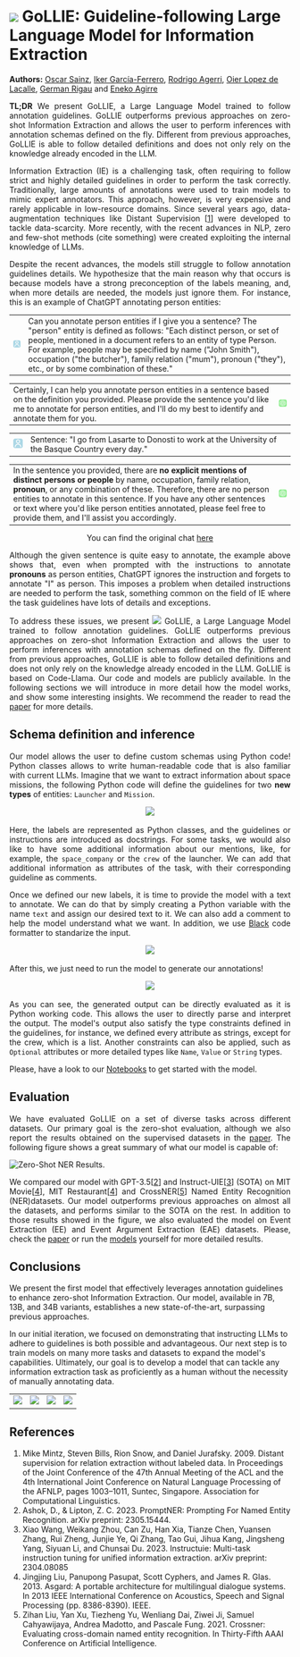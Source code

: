 <h1><img src="https://github.com/hitz-zentroa/GoLLIE/blob/main/assets/GoLLIE.png?raw=true" width="25"> GoLLIE: Guideline-following Large Language Model for Information Extraction</h1>

**Authors:** [Oscar Sainz](https://osainz59.github.io/), [Iker García-Ferrero](https://ikergarcia1996.github.io/Iker-Garcia-Ferrero/), [Rodrigo Agerri](https://ragerri.github.io/), [Oier Lopez de Lacalle](https://oierldl.github.io/), [German Rigau](https://adimen.si.ehu.es/~rigau/) and [Eneko Agirre](https://eagirre.github.io/)

<p align="justify">
<b>TL;DR</b> We present GoLLIE, a Large Language Model trained to follow annotation guidelines. GoLLIE outperforms previous approaches on zero-shot Information Extraction and allows the user to perform inferences with annotation schemas defined on the fly. Different from previous approaches, GoLLIE is able to follow detailed definitions and does not only rely on the knowledge already encoded in the LLM. 
</p>

<p align="justify">
Information Extraction (IE) is a challenging task, often requiring to follow strict and highly detailed guidelines in order to perform the task correctly. Traditionally, large amounts of annotations were used to train models to mimic expert annotators. This approach, however, is very expensive and rarely applicable in low-resource domains. Since several years ago, data-augmentation techniques like Distant Supervision [<a href="#references">1</a>] were developed to tackle data-scarcity. More recently, with the recent advances in NLP, zero and few-shot methods (cite something) were created exploiting the internal knowledge of LLMs.
</p>

<p align="justify">
Despite the recent advances, the models still struggle to follow annotation guidelines details. We hypothesize that the main reason why that occurs is because models have a strong preconception of the labels meaning, and, when more details are needed, the models just ignore them. For instance, this is an example of ChatGPT annotating person entities:
</p>

<table border="0">
 <tr>
   <td><img src="assets/user.svg" width="80em"></td>
   <td>Can you annotate person entities if I give you a sentence? The "person" entity is defined as follows: "Each distinct person, or set of people, mentioned in a document refers to an entity of type Person. For example, people may be specified by name ("John Smith"), occupation ("the butcher"), family relation ("mum"), pronoun ("they"), etc., or by some combination of these."</td>
 </tr>
</table>

<table border="0">
 <tr>
   <td>Certainly, I can help you annotate person entities in a sentence based on the definition you provided. Please provide the sentence you'd like me to annotate for person entities, and I'll do my best to identify and annotate them for you.</td>
   <td><img src="assets/openai.svg" width="50px"></td>
 </tr>
</table>

<table border="0">
 <tr>
   <td><img src="assets/user.svg" width="25em"></td>
   <td>Sentence: "I go from Lasarte to Donosti to work at the University of the Basque Country every day."</td>
 </tr>
</table>

<table border="0">
 <tr>
   <td>In the sentence you provided, there are <b>no explicit mentions of distinct persons or people</b> by name, occupation, family relation, <b>pronoun</b>, or any combination of these. Therefore, there are no person entities to annotate in this sentence. If you have any other sentences or text where you'd like person entities annotated, please feel free to provide them, and I'll assist you accordingly.</td>
   <td><img src="assets/openai.svg" width="90px"></td>
 </tr>
</table>
<p align="center">You can find the original chat <a href="https://chat.openai.com/share/e44e9b0e-3f6b-49a0-b84d-48386e0b5118">here</a></p>

<p align="justify">Although the given sentence is quite easy to annotate, the example above shows that, even when prompted with the instructions to annotate <b>pronouns</b> as person entities, ChatGPT ignores the instruction and forgets to annotate "I" as person. This imposes a problem when detailed instructions are needed to perform the task, something common on the field of IE where the task guidelines have lots of details and exceptions.</p>

<p align="justify">To address these issues, we present <img src="https://github.com/hitz-zentroa/GoLLIE/blob/main/assets/GoLLIE.png?raw=true" width="20"> GoLLIE, a Large Language Model trained to follow annotation guidelines. GoLLIE outperforms previous approaches on zero-shot Information Extraction and allows the user to perform inferences with annotation schemas defined on the fly. Different from previous approaches, GoLLIE is able to follow detailed definitions and does not only rely on the knowledge already encoded in the LLM. GoLLIE is based on Code-Llama. Our code and models are publicly available. In the following sections we will introduce in more detail how the model works, and show some interesting insights. We recommend the reader to read the <a href="">paper</a> for more details.</p>


## Schema definition and inference

<p align="justify">Our model allows the user to define custom schemas using Python code! Python classes allows to write human-readable code that is also familiar with current LLMs. Imagine that we want to extract information about space missions, the following Python code will define the guidelines for two <b>new types</b> of entities: <code>Launcher</code> and <code>Mission</code>.</p>

<!---

```python
@dataclass
class Launcher(Template):
    """Refers to a vehicle designed primarily to transport payloads from the Earth's 
    surface to space. Launchers can carry various payloads, including satellites, 
    crewed spacecraft, and cargo, into various orbits or even beyond Earth's orbit. 
    They are usually multi-stage vehicles that use rocket engines for propulsion."""

    mention: str  
    """
    The name of the launcher vehicle. 
    Such as: "Sturn V", "Atlas V", "Soyuz", "Ariane 5"
    """
    space_company: str # The company that operates the launcher. Such as: "Blue origin", "ESA", "Boeing", "ISRO", "Northrop Grumman", "Arianespace"
    crew: List[str] # Names of the crew members boarding the Launcher. Such as: "Neil Armstrong", "Michael Collins", "Buzz Aldrin"
    

@dataclass
class Mission(Template):
    """Any planned or accomplished journey beyond Earth's atmosphere with specific objectives, 
    either crewed or uncrewed. It includes missions to satellites, the International 
    Space Station (ISS), other celestial bodies, and deep space."""
    
    mention: str
    """
    The name of the mission. 
    Such as: "Apollo 11", "Artemis", "Mercury"
    """
    date: str # The start date of the mission
    departure: str # The place from which the vehicle will be launched. Such as: "Florida", "Houston", "French Guiana"
    destination: str # The place or planet to which the launcher will be sent. Such as "Moon", "low-orbit", "Saturn"

```
-->

<p align="center">
<img src="https://github.com/hitz-zentroa/GoLLIE/blob/main/assets/snippets/space_guidelines.png?raw=true">
</p>

<p align="justify">Here, the labels are represented as Python classes, and the guidelines or instructions are introduced as docstrings. For some tasks, we would also like to have some additional information about our mentions, like, for example, the <code>space_company</code> or the <code>crew</code> of the launcher. We can add that additional information as attributes of the task, with their corresponding guideline as comments.</p>

<p align="justify">Once we defined our new labels, it is time to provide the model with a text to annotate. We can do that by simply creating a Python variable with the name <code>text</code> and assign our desired text to it. We can also add a comment to help the model understand what we want. In addition, we use  <a href="https://black.readthedocs.io/en/stable/">Black</a> code formatter to standarize the input.</p>

<!---
```python
# This is the text to analyze
text = (
    "The Ares 3 mission to Mars is scheduled for 2032. The Starship rocket build by SpaceX will take off from Boca Chica,"
    "carrying the astronauts Max Rutherford, Elena Soto, and Jake Martinez."
)
```
-->

<p align="center">
<img src="https://github.com/hitz-zentroa/GoLLIE/blob/main/assets/snippets/space_text.png?raw=true">
</p>
After this, we just need to run the model to generate our annotations!

<!---
```python
result = [
    Mission(mention='Ares 3', date='2032', departure='Boca Chica', destination='Mars'),
    Launcher(mention='Starship', space_company='SpaceX', crew=['Max Rutherford', 'Elena Soto', 'Jake Martinez'])
]
```
-->

<p align="center">
<img src="https://github.com/hitz-zentroa/GoLLIE/blob/main/assets/snippets/space_result.png?raw=true">
</p>
<p align="justify">As you can see, the generated output can be directly evaluated as it is Python working code. This allows the user to directly parse and interpret the output. The model's output also satisfy the type constraints defined in the guidelines, for instance, we defined every attribute as strings, except for the crew, which is a list. Another constraints can also be applied, such as <code>Optional</code> attributes or more detailed types like <code>Name</code>, <code>Value</code> or <code>String</code> types.</p>

Please, have a look to our <a href="https://github.com/hitz-zentroa/GoLLIE/tree/main/notebooks">Notebooks</a> to get started with the model.

## Evaluation

<p align="justify">We have evaluated GoLLIE on a set of diverse tasks across different datasets. Our primary goal is the zero-shot evaluation, although we also report the results obtained on the supervised datasets in the <a href="">paper</a>. The following figure shows a great summary of what our model is capable of:</p> 

![Zero-Shot NER Results.](https://github.com/hitz-zentroa/GoLLIE/raw/main/assets/zero_shot_results.png)

<p align="justify">We compared our model with GPT-3.5[<a href="#references">2</a>] and Instruct-UIE[<a href="#references">3</a>] (SOTA) on MIT Movie[<a href="#references">4</a>], MIT Restaurant[<a href="#references">4</a>] and CrossNER[<a href="#references">5</a>] Named Entity Recognition (NER)datasets. Our model outperforms previous approaches on almost all the datasets, and performs similar to the SOTA on the rest. In addition to those results showed in the figure, we also evaluated the model on Event Extraction (EE) and Event Argument Extraction (EAE) datasets. Please, check the <a href="">paper</a> or run the <a href="https://huggingface.co/collections/HiTZ/gollie-651bf19ee315e8a224aacc4f">models</a> yourself for more detailed results.</p>

## Conclusions

We present the first model that effectively leverages annotation guidelines to enhance zero-shot Information Extraction. Our model, available in 7B, 13B, and 34B variants, establishes a new state-of-the-art, surpassing previous approaches.

In our initial iteration, we focused on demonstrating that instructing LLMs to adhere to guidelines is both possible and advantageous. Our next step is to train models on many more tasks and datasets to expand the model's capabilities. Ultimately, our goal is to develop a model that can tackle any information extraction task as proficiently as a human without the necessity of manually annotating data.

<table border="0" align="center">
 <tr>
   <td><a href=""><img src="https://img.shields.io/badge/Paper-20B2AA?style=for-the-badge"></a></td>
   <td><a href="https://github.com/hitz-zentroa/GoLLIE"><img src="https://img.shields.io/badge/Code-20B2AA?style=for-the-badge"></a></td>
   <td><a href="https://huggingface.co/collections/HiTZ/gollie-651bf19ee315e8a224aacc4f"><img src="https://img.shields.io/badge/Models-20B2AA?style=for-the-badge"></a></td>
   <td><a href="https://github.com/hitz-zentroa/GoLLIE/tree/main/notebooks"><img src="https://img.shields.io/badge/Example Notebooks-20B2AA?style=for-the-badge"></a></td>
 </tr>
</table>


## References

1. Mike Mintz, Steven Bills, Rion Snow, and Daniel Jurafsky. 2009. Distant supervision for relation extraction without labeled data. In Proceedings of the Joint Conference of the 47th Annual Meeting of the ACL and the 4th International Joint Conference on Natural Language Processing of the AFNLP, pages 1003–1011, Suntec, Singapore. Association for Computational Linguistics.
2. Ashok, D., & Lipton, Z. C. 2023. PromptNER: Prompting For Named Entity Recognition. arXiv preprint: 2305.15444.
3. Xiao Wang, Weikang Zhou, Can Zu, Han Xia, Tianze Chen, Yuansen Zhang, Rui Zheng, Junjie Ye, Qi Zhang, Tao Gui, Jihua Kang, Jingsheng Yang, Siyuan Li, and Chunsai Du. 2023. Instructuie: Multi-task instruction tuning for unified information extraction. arXiv preprint: 2304.08085
4. Jingjing Liu, Panupong Pasupat, Scott Cyphers, and James R. Glas. 2013. Asgard: A portable architecture for multilingual dialogue systems. In 2013 IEEE International Conference on Acoustics, Speech and Signal Processing (pp. 8386-8390). IEEE.
5. Zihan Liu, Yan Xu, Tiezheng Yu, Wenliang Dai, Ziwei Ji, Samuel Cahyawijaya, Andrea Madotto, and Pascale Fung. 2021. Crossner: Evaluating cross-domain named entity recognition. In Thirty-Fifth AAAI Conference on Artificial Intelligence.
